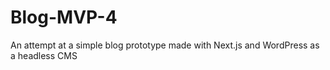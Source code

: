 # Blog-MVP-4
An attempt at a simple blog prototype made with Next.js and WordPress as a headless CMS
